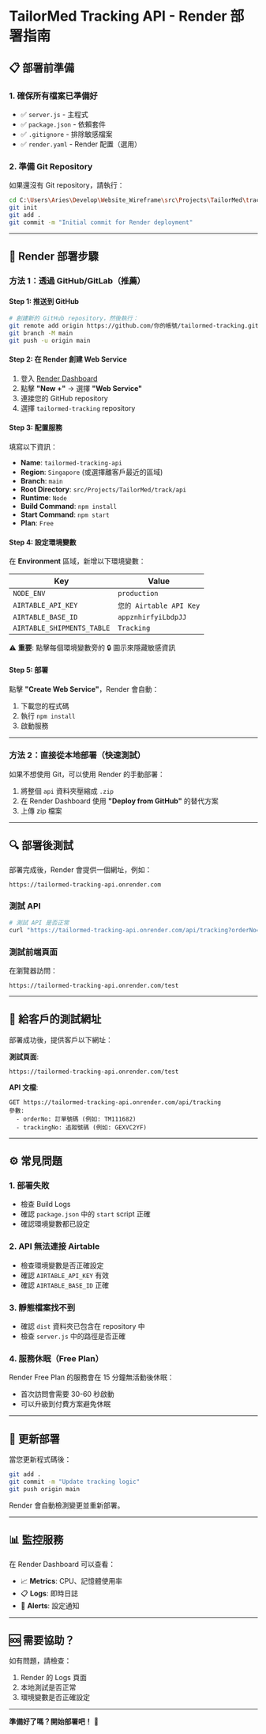 # TailorMed Tracking API - Render 部署指南

## 📋 部署前準備

### 1. 確保所有檔案已準備好
- ✅ `server.js` - 主程式
- ✅ `package.json` - 依賴套件
- ✅ `.gitignore` - 排除敏感檔案
- ✅ `render.yaml` - Render 配置（選用）

### 2. 準備 Git Repository
如果還沒有 Git repository，請執行：

```bash
cd C:\Users\Aries\Develop\Website_Wireframe\src\Projects\TailorMed\track\api
git init
git add .
git commit -m "Initial commit for Render deployment"
```

---

## 🚀 Render 部署步驟

### 方法 1：透過 GitHub/GitLab（推薦）

#### Step 1: 推送到 GitHub
```bash
# 創建新的 GitHub repository，然後執行：
git remote add origin https://github.com/你的帳號/tailormed-tracking.git
git branch -M main
git push -u origin main
```

#### Step 2: 在 Render 創建 Web Service
1. 登入 [Render Dashboard](https://dashboard.render.com/)
2. 點擊 **"New +"** → 選擇 **"Web Service"**
3. 連接您的 GitHub repository
4. 選擇 `tailormed-tracking` repository

#### Step 3: 配置服務
填寫以下資訊：
- **Name**: `tailormed-tracking-api`
- **Region**: `Singapore` (或選擇離客戶最近的區域)
- **Branch**: `main`
- **Root Directory**: `src/Projects/TailorMed/track/api`
- **Runtime**: `Node`
- **Build Command**: `npm install`
- **Start Command**: `npm start`
- **Plan**: `Free`

#### Step 4: 設定環境變數
在 **Environment** 區域，新增以下環境變數：

| Key | Value |
|-----|-------|
| `NODE_ENV` | `production` |
| `AIRTABLE_API_KEY` | `您的 Airtable API Key` |
| `AIRTABLE_BASE_ID` | `appznhirfyiLbdpJJ` |
| `AIRTABLE_SHIPMENTS_TABLE` | `Tracking` |

⚠️ **重要**: 點擊每個環境變數旁的 🔒 圖示來隱藏敏感資訊

#### Step 5: 部署
點擊 **"Create Web Service"**，Render 會自動：
1. 下載您的程式碼
2. 執行 `npm install`
3. 啟動服務

---

### 方法 2：直接從本地部署（快速測試）

如果不想使用 Git，可以使用 Render 的手動部署：

1. 將整個 `api` 資料夾壓縮成 `.zip`
2. 在 Render Dashboard 使用 **"Deploy from GitHub"** 的替代方案
3. 上傳 zip 檔案

---

## 🔍 部署後測試

部署完成後，Render 會提供一個網址，例如：
```
https://tailormed-tracking-api.onrender.com
```

### 測試 API
```bash
# 測試 API 是否正常
curl "https://tailormed-tracking-api.onrender.com/api/tracking?orderNo=TM111682&trackingNo=GEXVC2YF"
```

### 測試前端頁面
在瀏覽器訪問：
```
https://tailormed-tracking-api.onrender.com/test
```

---

## 📱 給客戶的測試網址

部署成功後，提供客戶以下網址：

**測試頁面**:
```
https://tailormed-tracking-api.onrender.com/test
```

**API 文檔**:
```
GET https://tailormed-tracking-api.onrender.com/api/tracking
參數:
  - orderNo: 訂單號碼 (例如: TM111682)
  - trackingNo: 追蹤號碼 (例如: GEXVC2YF)
```

---

## ⚙️ 常見問題

### 1. 部署失敗
- 檢查 Build Logs
- 確認 `package.json` 中的 `start` script 正確
- 確認環境變數都已設定

### 2. API 無法連接 Airtable
- 檢查環境變數是否正確設定
- 確認 `AIRTABLE_API_KEY` 有效
- 確認 `AIRTABLE_BASE_ID` 正確

### 3. 靜態檔案找不到
- 確認 `dist` 資料夾已包含在 repository 中
- 檢查 `server.js` 中的路徑是否正確

### 4. 服務休眠（Free Plan）
Render Free Plan 的服務會在 15 分鐘無活動後休眠：
- 首次訪問會需要 30-60 秒啟動
- 可以升級到付費方案避免休眠

---

## 🔄 更新部署

當您更新程式碼後：

```bash
git add .
git commit -m "Update tracking logic"
git push origin main
```

Render 會自動檢測變更並重新部署。

---

## 📊 監控服務

在 Render Dashboard 可以查看：
- 📈 **Metrics**: CPU、記憶體使用率
- 📋 **Logs**: 即時日誌
- 🔔 **Alerts**: 設定通知

---

## 🆘 需要協助？

如有問題，請檢查：
1. Render 的 Logs 頁面
2. 本地測試是否正常
3. 環境變數是否正確設定

---

**準備好了嗎？開始部署吧！** 🚀









